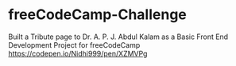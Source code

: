 # freeCodeCamp-Challenge
Built a Tribute page to Dr. A. P. J. Abdul Kalam as a Basic Front End Development Project for freeCodeCamp
https://codepen.io/Nidhi999/pen/XZMVPg
